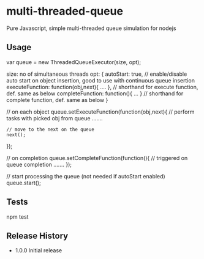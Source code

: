 # multi-threaded-queue
Pure Javascript, simple multi-threaded queue simulation for nodejs

## Usage

var queue = new ThreadedQueueExecutor(size, opt);

 size: no of simultaneous threads
 opt: {
    autoStart: true,  // enable/disable auto start on object insertion, good to use with continuous queue insertion
    executeFunction: function(obj,next){ .... }, // shorthand for execute function, def. same as below
    completeFunction: function(){ ... } // shorthand for complete function, def. same as below
 }


// on each object
queue.setExecuteFunction(function(obj,next){
    // perform tasks with picked obj from queue
    .......

    // move to the next on the queue
    next();
});


// on completion
queue.setCompleteFunction(function(){
    // triggered on queue completion
    .......
});


// start processing the queue (not needed if autoStart enabled)
queue.start();



## Tests
npm test


## Release History
* 1.0.0 Initial release